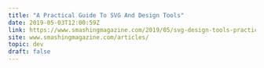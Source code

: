 ```yaml
---
title: "A Practical Guide To SVG And Design Tools"
date: 2019-05-03T12:00:59Z
link: https://www.smashingmagazine.com/2019/05/svg-design-tools-practical-guide/
site: www.smashingmagazine.com/articles/
topic: dev
draft: false
---
```

